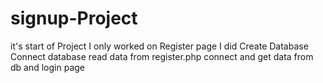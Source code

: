 # signup-Project
it's start of Project
I only worked on Register page
I did
      Create Database
      Connect database
      read data from register.php
      connect and get data from db and login page
